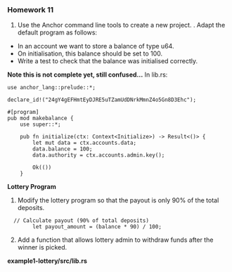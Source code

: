 ### Homework 11
1. Use the Anchor command line tools to create a new project.
. Adapt the default program as follows:
  - In an account we want to store a balance of type u64.
  - On initialisation, this balance should be set to 100.
  - Write a test to check that the balance was initialised correctly.
  
**Note this is not complete yet, still confused...** 
In lib.rs:

```commandline
use anchor_lang::prelude::*;

declare_id!("24gY4gEFHmtEyDJRE5uTZamUdDNrkMmnZ4o5Gn8D3Ehc");

#[program]
pub mod makebalance {
    use super::*;

    pub fn initialize(ctx: Context<Initialize>) -> Result<()> {
        let mut data = ctx.accounts.data;
        data.balance = 100;
        data.authority = ctx.accounts.admin.key();
              
        Ok(())
    }
```

<!--

use anchor_lang::prelude::*;

declare_id!("24gY4gEFHmtEyDJRE5uTZamUdDNrkMmnZ4o5Gn8D3Ehc");

#[program]
pub mod makebalance {
    use super::*;

    pub fn initialize(ctx: Context<Initialize>) -> Result<()> {
        let mut data = ctx.accounts.data.load_init()?;
        data.balance = 100;
        data.authority = *ctx.accounts.initializer.key;
        data.save()?;
       
        Ok(())
    }
    pub fn test_balance(ctx: Context<TestBalance>) -> Result<()> {
        let data = ctx.accounts.initializer.load()?;
        assert_eq!(data.balance, 100, "Balance was not initialized correctly");
        Ok(())
}
}

#[derive(Accounts)]
pub struct Initialize {
    #[account(init, payer = initializer, space = 16)]
    pub data: Account<'info, BalanceData>,
    pub initializer: AccountInfo<'info>,
}

#[derive(Accounts)]
pub struct TestBalance<'info> {
    #[account(mut)]
    pub initializer: Account<'info, BalanceData>,
}

#[account]
pub struct BalanceData {
    pub balance: u64,
    pub authority: Pubkey,
}

#[cfg(test)]
mod tests {
    use super::*;
    use anchor_lang::test::*;

    #[test]
    fn test_initialize() {
        // Prepare the program test environment
        let mut program = ProgramTest::new("makebalance", id(), processor!(initialize));

        // Start the test environment
        let mut context = program.start_with_context().await;

        // Fetch the initialized account
        let account = &context.accounts.initializer;

        // Check that the balance was initialized correctly
        assert_eq!(account.balance, 100);
    }
}
--->

**Lottery Program**
1. Modify the lottery program so that the payout is only 90% of the total deposits.

```commandline
  // Calculate payout (90% of total deposits)
        let payout_amount = (balance * 90) / 100;
```
2. Add a function that allows lottery admin to withdraw funds after the winner is picked.


**example1-lottery/src/lib.rs**


<!--- 
use anchor_lang::prelude::*;

declare_id!("EnNAUhQEdDNtNszfguvK5RSkSLDStPLtUqeLpbjayoNq");

#[program]
mod example1 {
    use super::*;       

    // Creates an account for the lottery
    pub fn initialise_lottery(ctx: Context<Create>, ticket_price: u64, oracle_pubkey: Pubkey) -> Result<()> {        
        let lottery: &mut Account<Lottery> = &mut ctx.accounts.lottery;        
        lottery.authority = ctx.accounts.admin.key();                
        lottery.count = 0;           
        lottery.ticket_price = ticket_price;
        lottery.oracle = oracle_pubkey;

        Ok(())
    }

    // Buy a lottery ticket
    pub fn buy_ticket(ctx: Context<Submit>) -> Result<()> {
        
        // Deserialise lottery account
        let lottery: &mut Account<Lottery> = &mut ctx.accounts.lottery;          
        let player: &mut Signer = &mut ctx.accounts.player;                 

        // Transfer lamports to the lottery account
        let ix = anchor_lang::solana_program::system_instruction::transfer(
            &player.key(),
            &lottery.key(),
            lottery.ticket_price,
        );
        anchor_lang::solana_program::program::invoke(
            &ix,
            &[
                player.to_account_info(),
                lottery.to_account_info(),
            ],
        )?;

        // Deserialise ticket account
        let ticket: &mut Account<Ticket> = &mut ctx.accounts.ticket;                

        // Set submitter field as the address pays for account creation
        ticket.submitter = ctx.accounts.player.key();

        // Set ticket index equal to the counter
        ticket.idx = lottery.count;        

        // Increment total submissions counter
        lottery.count += 1;                      

        Ok(())  
    }
    
    // Oracle picks winner index
    pub fn pick_winner(ctx: Context<Winner>, winner: u32) -> Result<()> {

        // Deserialise lottery account
        let lottery: &mut Account<Lottery> = &mut ctx.accounts.lottery;
        
        // Set winning index
        lottery.winner_index = winner;                

        Ok(())
    }    

    // Payout prize to the winner
    pub fn pay_out_winner(ctx: Context<Payout>) -> Result<()> {

        // Check if it matches the winner address
        let lottery: &mut Account<Lottery> = &mut ctx.accounts.lottery;
        let recipient: &mut AccountInfo =  &mut ctx.accounts.winner;        

        // Get total money stored under original lottery account
        let balance: u64 = lottery.to_account_info().lamports();   
        
        // Calculate payout (90% of total deposits)
        let payout_amount = (balance * 90) / 100;     //ADDED
            
        **lottery.to_account_info().try_borrow_mut_lamports()? -= balance;
        **recipient.to_account_info().try_borrow_mut_lamports()? += balance; 
        
        Ok(())
    }
    // Withdraw funds by admin after the winner is picked  #ADDED
    pub fn withdraw_funds(ctx: Context<WithdrawFunds>) -> Result<()> {
        let lottery: &mut Account<Lottery> = &mut ctx.accounts.lottery;
        let admin: &mut Signer = &mut ctx.accounts.admin;

        // Only admin can withdraw funds
        assert!(admin.key() == &lottery.authority, "Only admin can withdraw funds.");

        // Transfer funds to admin
        **admin.to_account_info().try_borrow_mut_lamports()? += lottery.to_account_info().lamports();

        // Reset lottery
        lottery.count = 0;
        lottery.winner_index = 0;

        Ok(())
    }
}

// Contexts
////////////////////////////////////////////////////////////////

#[derive(Accounts)]
pub struct Create<'info> {
    #[account(init, payer = admin, space = 8 + 180)]
    pub lottery: Account<'info, Lottery>,
    #[account(mut)]
    pub admin: Signer<'info>,    
    pub system_program: Program<'info, System>,
}

#[derive(Accounts)]
pub struct Submit<'info> {            
    #[account(init, 
        seeds = [
            &lottery.count.to_be_bytes(), 
            lottery.key().as_ref()
        ], 
        constraint = player.to_account_info().lamports() >= lottery.ticket_price,
        bump, 
        payer = player, 
        space=80
    )]
    pub ticket: Account<'info, Ticket>,        
    #[account(mut)]                                 
    pub player: Signer<'info>,                     // Payer for account creation    
    #[account(mut)]       
    pub lottery: Account<'info, Lottery>,          // To retrieve and increment counter        
    pub system_program: Program<'info, System>,    
}

#[derive(Accounts)]
pub struct Winner<'info> {    
    #[account(mut, constraint = lottery.oracle == *oracle.key)]
    pub lottery: Account<'info, Lottery>,        
    pub oracle: Signer<'info>,
}

#[derive(Accounts)]
pub struct Payout<'info> {             
    #[account(mut, 
        constraint = 
        ticket.submitter == *winner.key && 
        ticket.idx == lottery.winner_index        
    )]       
    pub lottery: Account<'info, Lottery>,          // To assert winner and withdraw lamports
    #[account(mut)]       
    /// CHECK: Not dangerous as it only receives lamports
    pub winner: AccountInfo<'info>,                // Winner account
    #[account(mut)]                  
    pub ticket: Account<'info, Ticket>,            // Winning PDA
}

//ADDED
#[derive(Accounts)]
pub struct WithdrawFunds<'info> {
    #[account(mut)]
    pub lottery: Account<'info, Lottery>,
    #[account(mut)]
    pub admin: Signer<'info>,
}

// Accounts
////////////////////////////////////////////////////////////////

// Lottery account 
#[account]
pub struct Lottery {    
    pub authority: Pubkey, 
    pub oracle: Pubkey, 
    pub winner: Pubkey,
    pub winner_index: u32, 
    pub count: u32,
    pub ticket_price: u64,
}

// Ticket PDA
#[account]
#[derive(Default)] 
pub struct Ticket {    
    pub submitter: Pubkey,    
    pub idx: u32,
}

---> 